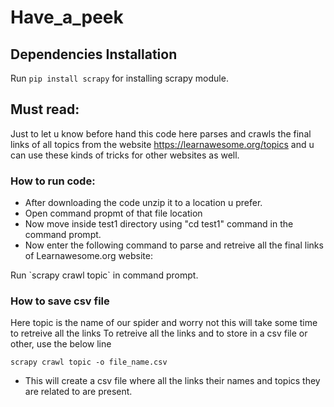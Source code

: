 # Have_a_peek
## Dependencies Installation
Run `pip install scrapy` for installing scrapy module.
## Must read:
Just to let u know before hand this code here parses and crawls the final links of all topics from the website https://learnawesome.org/topics and u can use these kinds of tricks for other websites as well.
### How to run code:
<ul>
  <li>After downloading the code unzip it to a location u prefer.</li>
  <li>Open command propmt of that file location</li>
  <li>Now move inside test1 directory using "cd test1" command in the command prompt.</li>
  <li>Now enter the following command to parse and retreive all the final links of Learnawesome.org website:</li>
</ul>
Run `scrapy crawl topic` in command prompt.

### How to save csv file
  Here topic is the name of our spider and worry not this will take some time to retreive all the links
  To retreive all the links and to store in a csv file or other, use the below line

  `scrapy crawl topic -o file_name.csv` 
<ul>
  <li>This will create a csv file where all the links their names and topics they are related to are present.</li>
</ul>
